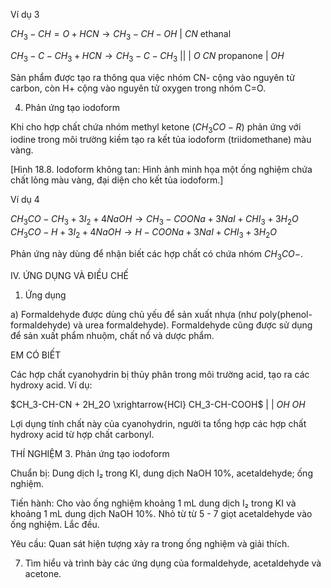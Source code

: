 Ví dụ 3

$CH_3-CH=O + HCN \rightarrow CH_3-CH-OH$
                                $|$
                                $CN$
ethanal

$CH_3-C-CH_3 + HCN \rightarrow CH_3-C-CH_3$
    $||$                        $|$
    $O$                         $CN$
propanone                       $|$
                                $OH$

Sản phẩm được tạo ra thông qua việc nhóm CN- cộng vào nguyên tử carbon, còn H+ cộng vào nguyên tử oxygen trong nhóm C=O.

4. Phản ứng tạo iodoform

Khi cho hợp chất chứa nhóm methyl ketone ($CH_3CO-R$) phản ứng với iodine trong môi trường kiềm tạo ra kết tủa iodoform (triidomethane) màu vàng.

[Hình 18.8. Iodoform không tan: Hình ảnh minh họa một ống nghiệm chứa chất lỏng màu vàng, đại diện cho kết tủa iodoform.]

Ví dụ 4

$CH_3CO-CH_3 + 3I_2 + 4NaOH \rightarrow CH_3-COONa + 3NaI + CHI_3 + 3H_2O$
$CH_3CO-H + 3I_2 + 4NaOH \rightarrow H-COONa + 3NaI + CHI_3 + 3H_2O$

Phản ứng này dùng để nhận biết các hợp chất có chứa nhóm $CH_3CO-$.

IV. ỨNG DỤNG VÀ ĐIỀU CHẾ

1. Ứng dụng

a) Formaldehyde được dùng chủ yếu để sản xuất nhựa (như poly(phenol-formaldehyde) và urea formaldehyde). Formaldehyde cũng được sử dụng để sản xuất phẩm nhuộm, chất nổ và dược phẩm.

EM CÓ BIẾT

Các hợp chất cyanohydrin bị thủy phân trong môi trường acid, tạo ra các hydroxy acid. Ví dụ:

$CH_3-CH-CN + 2H_2O \xrightarrow{HCl} CH_3-CH-COOH$
    $|$                         $|$
    $OH$                        $OH$

Lợi dụng tính chất này của cyanohydrin, người ta tổng hợp các hợp chất hydroxy acid từ hợp chất carbonyl.

THÍ NGHIỆM 3. Phản ứng tạo iodoform

Chuẩn bị: Dung dịch I₂ trong KI, dung dịch NaOH 10%, acetaldehyde; ống nghiệm.

Tiến hành: Cho vào ống nghiệm khoảng 1 mL dung dịch I₂ trong KI và khoảng 1 mL dung dịch NaOH 10%. Nhỏ từ từ 5 - 7 giọt acetaldehyde vào ống nghiệm. Lắc đều.

Yêu cầu: Quan sát hiện tượng xảy ra trong ống nghiệm và giải thích.

7. Tìm hiểu và trình bày các ứng dụng của formaldehyde, acetaldehyde và acetone.